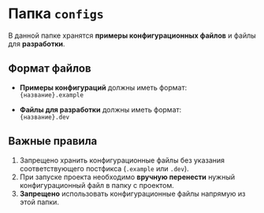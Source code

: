 # Папка `configs`

В данной папке хранятся **примеры конфигурационных файлов** и файлы для **разработки**.

## Формат файлов

- **Примеры конфигураций** должны иметь формат:  
  `{название}.example`
  
- **Файлы для разработки** должны иметь формат:  
  `{название}.dev`

## Важные правила

1. Запрещено хранить конфигурационные файлы без указания соответствующего постфикса (`.example` или `.dev`).
2. При запуске проекта необходимо **вручную перенести** нужный конфигурационный файл в папку с проектом.
3. **Запрещено** использовать конфигурационные файлы напрямую из этой папки.
